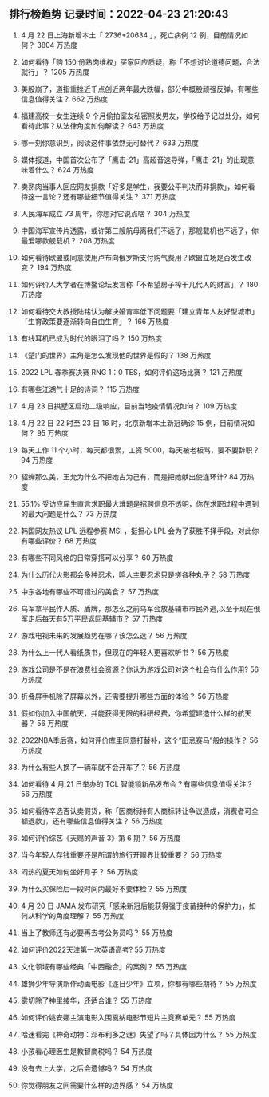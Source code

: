 
## 排行榜趋势 记录时间：2022-04-23 21:20:43
  
  1. 4 月 22 日上海新增本土「 2736+20634 」，死亡病例 12 例，目前情况如何？ 3804 万热度
    
  2. 如何看待「购 150 份熟肉维权」买家回应质疑，称「不想讨论道德问题，合法就行」？ 1205 万热度
    
  3. 美股崩了，道指重挫近千点创近两年最大跌幅，部分中概股顽强反弹，有哪些信息值得关注？ 662 万热度
    
  4. 福建高校一女生连续 9 个月偷拍室友私密照发男友，学校给予记过处分，如何看待此事？从法律角度如何解读？ 643 万热度
    
  5. 哪一刻你意识到，阅读这件事依然无可替代？ 633 万热度
    
  6. 媒体报道，中国首次公布了「鹰击-21」高超音速导弹，「鹰击-21」的出现意味着什么？ 624 万热度
    
  7. 卖熟肉当事人回应网友捐款「好多是学生，我要公平判决而非捐款」，如何看待这一言论？还有哪些细节值得关注？ 371 万热度
    
  8. 人民海军成立 73 周年，你想对它说点啥？ 304 万热度
    
  9. 中国海军宣传片透露，或许第三艘航母离我们不远了，那舰载机也不远了，你最爱哪款舰载机？ 208 万热度
    
  10. 如何看待欧盟或同意使用卢布向俄罗斯支付购气费用？欧盟立场是否发生改变？ 194 万热度
    
  11. 如何评价人大学者在博鳌论坛发言称「不希望房子榨干几代人的财富」？ 180 万热度
    
  12. 如何看待交大教授陆铭认为解决婚育率低下问题要「建立青年人友好型城市」「生育政策要逐渐转向自由生育」？ 166 万热度
    
  13. 有线耳机已成为时代的眼泪了吗？ 150 万热度
    
  14. 《楚门的世界》主角是怎么发现他的世界是假的？ 138 万热度
    
  15. 2022 LPL 春季赛决赛 RNG 1：0 TES，如何评价这场比赛？ 121 万热度
    
  16. 有哪些江湖气十足的诗词？ 115 万热度
    
  17. 4 月 23 日拱墅区启动二级响应，目前当地疫情情况如何？ 109 万热度
    
  18. 4 月 22 日 22 时至 23 日 16 时，北京新增本土新冠确诊 15 例，目前情况如何？ 95 万热度
    
  19. 每天工作 11 个小时，每天都很累，工资 5000，每天被老板骂，要不要辞职？ 94 万热度
    
  20. 貂蝉那么美，王允为什么不把她占为己有，而是把她献出使连环计? 84 万热度
    
  21. 55.1% 受访应届生直言求职最大难题是招聘信息不透明，你在求职过程中遇到的最大问题是什么？ 73 万热度
    
  22. 韩国网友热议 LPL 远程参赛 MSI ，挺担心 LPL 会为了获胜不择手段，对此你有哪些评价？ 68 万热度
    
  23. 有哪些不同风格的日常穿搭可以分享？ 60 万热度
    
  24. 为什么历代火影都会多种忍术，鸣人主要忍术只是搓各种丸子？ 58 万热度
    
  25. 中东各地有哪些不可错过的美食？ 57 万热度
    
  26. 乌军拿平民作人质、盾牌，那怎么之前乌军会放基辅市市民外逃,以至于现在俄军走后每天有5万平民返回基辅市？ 57 万热度
    
  27. 游戏电视未来的发展趋势在哪？该怎么选？ 56 万热度
    
  28. 为什么上一代人看纸质书，但现在的年轻人更喜欢听书？ 56 万热度
    
  29. 游戏公司是不是在浪费社会资源？你认为游戏公司对这个社会有什么作用? 56 万热度
    
  30. 折叠屏手机除了屏幕以外，还需要提升哪些方面的体验？ 56 万热度
    
  31. 假如你加入中国航天，并能获得无限的科研经费，你希望建造什么样的航天器？ 56 万热度
    
  32. 2022NBA季后赛，如何评价库里同意打替补，这个“田忌赛马”般的操作？ 56 万热度
    
  33. 为什么有些人换了一辆车就不会开车了？ 56 万热度
    
  34. 如何看待 4 月 21 日举办的 TCL 智能锁新品发布会？有哪些信息值得关注？ 56 万热度
    
  35. 如何看待辛选否认卖假货，称「因商标持有人商标转让争议造成，消费者可全额退款」，还有哪些信息值得关注？ 56 万热度
    
  36. 如何评价综艺《天赐的声音 3》第 6 期？ 56 万热度
    
  37. 当今年轻人存钱重要还是所谓的旅行开眼界比较重要？ 56 万热度
    
  38. 闷热的夏天如何坐好月子？ 56 万热度
    
  39. 为什么买保险后一段时间内最好不要体检？ 55 万热度
    
  40. 4 月 20 日 JAMA 发布研究「感染新冠后能获得强于疫苗接种的保护力」，如何从科学的角度理解？ 55 万热度
    
  41. 当上了教师还有必要再去考公务员吗？ 55 万热度
    
  42. 如何评价2022天津第一次英语高考? 55 万热度
    
  43. 文化领域有哪些经典「中西融合」的案例？ 55 万热度
    
  44. 雄狮少年导演新作动画电影《逐日少年》立项，你都有哪些期待？ 55 万热度
    
  45. 雾切除了神里绫华，还适合谁？ 55 万热度
    
  46. 如何评价姚安娜主演电影入围戛纳电影节短片主竞赛单元？ 55 万热度
    
  47. 哈迷看完《神奇动物：邓布利多之谜》失望了吗？具体因为什么？ 55 万热度
    
  48. 小孩看心理医生是教智商税吗？ 54 万热度
    
  49. 没有去上大学，之后会遗憾吗？ 54 万热度
    
  50. 你觉得朋友之间需要什么样的边界感？ 54 万热度
    